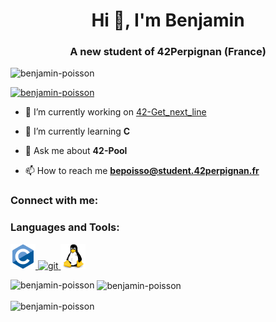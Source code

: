 <h1 align="center">Hi 👋, I'm Benjamin</h1>
<h3 align="center">A new student of 42Perpignan (France)</h3>

<p align="left"> <img src="https://komarev.com/ghpvc/?username=benjamin-poisson&label=Profile%20views&color=0e75b6&style=flat" alt="benjamin-poisson" /> </p>

<p align="left"> <a href="https://github.com/ryo-ma/github-profile-trophy"><img src="https://github-profile-trophy.vercel.app/?username=benjamin-poisson" alt="benjamin-poisson" /></a> </p>

- 🔭 I’m currently working on [42-Get_next_line](https://github.com/Benjamin-poisson/42-get_next_line)

- 🌱 I’m currently learning **C**

- 💬 Ask me about **42-Pool**

- 📫 How to reach me **bepoisso@student.42perpignan.fr**

<h3 align="left">Connect with me:</h3>
<p align="left">
</p>

<h3 align="left">Languages and Tools:</h3>
<p align="left"> <a href="https://www.cprogramming.com/" target="_blank" rel="noreferrer"> <img src="https://raw.githubusercontent.com/devicons/devicon/master/icons/c/c-original.svg" alt="c" width="40" height="40"/> </a> <a href="https://git-scm.com/" target="_blank" rel="noreferrer"> <img src="https://www.vectorlogo.zone/logos/git-scm/git-scm-icon.svg" alt="git" width="40" height="40"/> </a> <a href="https://www.linux.org/" target="_blank" rel="noreferrer"> <img src="https://raw.githubusercontent.com/devicons/devicon/master/icons/linux/linux-original.svg" alt="linux" width="40" height="40"/> </a> </p>

<p><img align="left" src="https://github-readme-stats.vercel.app/api/top-langs?username=benjamin-poisson&show_icons=true&locale=en&layout=compact" alt="benjamin-poisson" /></p>

<p>&nbsp;<img align="center" src="https://github-readme-stats.vercel.app/api?username=benjamin-poisson&show_icons=true&locale=en" alt="benjamin-poisson" /></p>

<p><img align="center" src="https://github-readme-streak-stats.herokuapp.com/?user=benjamin-poisson&" alt="benjamin-poisson" /></p>

